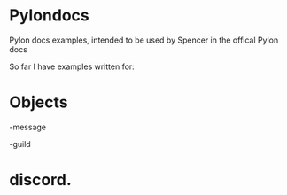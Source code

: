 # Pylondocs
Pylon docs examples, intended to be used by Spencer in the offical Pylon docs

So far I have examples written for:

# Objects

-message

-guild

# discord.
